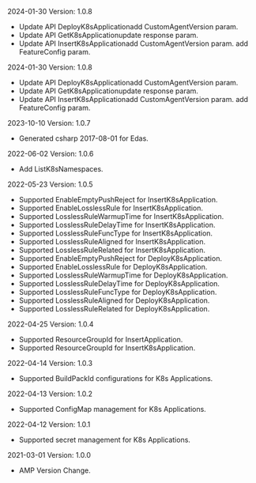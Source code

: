 2024-01-30 Version: 1.0.8
- Update API DeployK8sApplicationadd CustomAgentVersion param.
- Update API GetK8sApplicationupdate response param.
- Update API InsertK8sApplicationadd CustomAgentVersion param.
add FeatureConfig param.


2024-01-30 Version: 1.0.8
- Update API DeployK8sApplicationadd CustomAgentVersion param.
- Update API GetK8sApplicationupdate response param.
- Update API InsertK8sApplicationadd CustomAgentVersion param.
add FeatureConfig param.


2023-10-10 Version: 1.0.7
- Generated csharp 2017-08-01 for Edas.

2022-06-02 Version: 1.0.6
- Add ListK8sNamespaces.

2022-05-23 Version: 1.0.5
- Supported EnableEmptyPushReject for InsertK8sApplication.
- Supported EnableLosslessRule for InsertK8sApplication.
- Supported LosslessRuleWarmupTime for InsertK8sApplication.
- Supported LosslessRuleDelayTime for InsertK8sApplication.
- Supported LosslessRuleFuncType for InsertK8sApplication.
- Supported LosslessRuleAligned for InsertK8sApplication.
- Supported LosslessRuleRelated for InsertK8sApplication.
- Supported EnableEmptyPushReject for DeployK8sApplication.
- Supported EnableLosslessRule for DeployK8sApplication.
- Supported LosslessRuleWarmupTime for DeployK8sApplication.
- Supported LosslessRuleDelayTime for DeployK8sApplication.
- Supported LosslessRuleFuncType for DeployK8sApplication.
- Supported LosslessRuleAligned for DeployK8sApplication.
- Supported LosslessRuleRelated for DeployK8sApplication.

2022-04-25 Version: 1.0.4
- Supported ResourceGroupId for InsertApplication.
- Supported ResourceGroupId for InsertK8sApplication.

2022-04-14 Version: 1.0.3
- Supported BuildPackId configurations for K8s Applications.

2022-04-13 Version: 1.0.2
- Supported ConfigMap management for K8s Applications.

2022-04-12 Version: 1.0.1
- Supported secret management for K8s Applications.

2021-03-01 Version: 1.0.0
- AMP Version Change.

